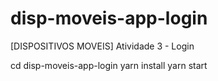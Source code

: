 # disp-moveis-app-login
[DISPOSITIVOS MOVEIS] Atividade 3 - Login

cd disp-moveis-app-login
yarn install
yarn start
